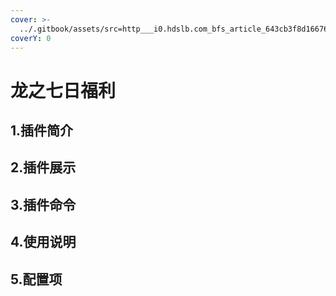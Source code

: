 ```yaml
---
cover: >-
  ../.gitbook/assets/src=http___i0.hdslb.com_bfs_article_643cb3f8d166763b7f2ea894adeffe7b93301acb.jpg&refer=http___i0.hdslb.jpg
coverY: 0
---
```


# 龙之七日福利

## 1.插件简介

## 2.插件展示

## 3.插件命令

## 4.使用说明

## 5.配置项
